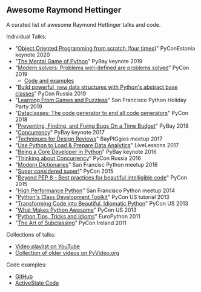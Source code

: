Awesome Raymond Hettinger
-----

A curated list of awesome Raymond Hettinger talks and code.

Individual Talks:

- "[Object Oriented Programming from scratch (four times)](https://www.youtube.com/watch?v=8moWQ1561FY)" PyConEstonia keynote 2020 
- "[The Mental Game of Python](https://www.youtube.com/watch?v=UANN2Eu6ZnM)" PyBay keynote 2019 
- "[Modern solvers: Problems well-defined are problems solved](https://www.youtube.com/watch?v=_GP9OpZPUYc&t=129s&ab_channel=PyCon2019)" PyCon 2019 
  - [Code and examples](https://rhettinger.github.io/)
- "[Build powerful, new data structures with Python's abstract base classes](https://www.youtube.com/watch?v=S_ipdVNSFlo)" PyCon Russia 2019
- "[Learning From Games and Puzzless](https://www.youtube.com/watch?v=lOWeCyOvRGk)" San Francisco Python Holiday Party 2019
- "[Dataclasses: The code generator to end all code generators](https://www.youtube.com/watch?v=T-TwcmT6Rcw)" PyCon 2018
- "[Preventing, Finding, and Fixing Bugs On a Time Budget](https://www.youtube.com/watch?v=ARKbfWk4Xyw&ab_channel=SFPython)" PyBay 2018
- "[Concurrency](https://www.youtube.com/watch?v=9zinZmE3Ogk)" PyBay keynote 2017 
- "[Techniques for Design Reviews](https://www.youtube.com/watch?v=cNqJDRsefg8&ab_channel=BayPiggies)" BayPIGgies meetup 2017
- "[Use Python to Load & Prepare Data Analytics](https://www.youtube.com/watch?v=nO78ECRighw)" LiveLessons 2017 
- "[Being a Core Developer in Python](https://www.youtube.com/watch?v=voXVTjwnn-U)" PyBay keynote 2016
- "[Thinking about Concurrency](https://www.youtube.com/watch?v=Bv25Dwe84g0)" PyCon Russia 2016
- "[Modern Dictionaries](https://www.youtube.com/watch?v=9zinZmE3Ogk)" San Francisc Python meetup 2016
- "[Super considered super!](https://www.youtube.com/watch?v=EiOglTERPEo)" PyCon 2015
- "[Beyond PEP 8 - Best practices for beautiful intelligible code](https://www.youtube.com/watch?v=wf-BqAjZb8M)" PyCon 2015
- "[High Performance Python](https://vimeo.com/114368783)" San Francisco Python meetup 2014
- "[Python's Class Development Toolkit](https://www.youtube.com/watch?v=HTLu2DFOdTg)" PyCon US tutorial 2013
- "[Transforming Code into Beautiful, Idiomatic Python](https://www.youtube.com/watch?v=OSGv2VnC0go)" PyCon US 2013
- "[What Makes Python Awesome](https://www.youtube.com/watch?v=NfngrdLv9ZQ)" PyCon US 2013
- "[Python Tips, Tricks and Idioms](https://www.youtube.com/watch?v=JbNG3rVLJvA)" EuroPython 2011
- "[The Art of Subclassing](https://vimeo.com/32132957)" PyCon Ireland 2011

Collections of talks:

- [Video playlist on YouTube](https://www.youtube.com/playlist?list=PLRVdut2KPAguz3xcd22i_o_onnmDKj3MA)
- [Collection of older videos on PyVideo.org](https://pyvideo.org/search.html?q=raymond+hettinger)

Code examples:

- [GitHub](https://github.com/rhettinger)
- [ActiveState Code](https://code.activestate.com/recipes/users/178123/)
